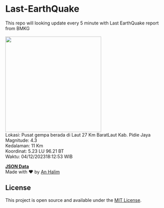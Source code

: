 # Last-EarthQuake
This repo will looking update every 5 minute with Last EarthQuake report from BMKG
<br>
<br>
<img src="https://static.bmkg.go.id/20231204181253.mmi.jpg" width="300"/>
<br>
Lokasi: Pusat gempa berada di Laut 27 Km BaratLaut Kab. Pidie Jaya <br>
Magnitude: 4.3 <br>
Kedalaman: 11 Km <br>
Koordinat: 5.23 LU 96.21 BT <br>
Waktu: 04/12/202318:12:53 WIB <br>

<a href="./data/data.json">**JSON Data**</a>
<br>
Made with ❤️ by <a href="https://github.com/an-halim">An Halim</a>
## License

This project is open source and available under the [MIT License](LICENSE).
